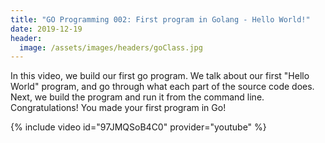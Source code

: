 ```yaml
---
title: "GO Programming 002: First program in Golang - Hello World!"
date: 2019-12-19
header:
  image: /assets/images/headers/goClass.jpg
---
```


In this video, we build our first go program. We talk about our first "Hello World" program, and go through what each part of the source code does. Next, we build the program and run it from the command line. Congratulations! You made your first program in Go!

{% include video id="97JMQSoB4C0" provider="youtube" %}